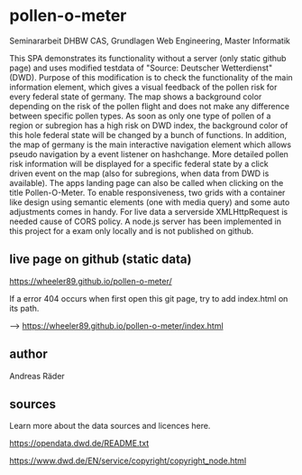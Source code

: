 # pollen-o-meter
Seminararbeit DHBW CAS, Grundlagen Web Engineering, Master Informatik

This SPA demonstrates its functionality without a server (only static github page) and uses modified testdata of "Source: Deutscher Wetterdienst" (DWD). Purpose of this modification is to check the functionality of the main information element, which gives a visual feedback of the pollen risk for every federal state of germany. The map shows a background color depending on the risk of the pollen flight and does not make any difference between specific pollen types. As soon as only one type of pollen of a region or subregion has a high risk on DWD index, the background color of this hole federal state will be changed by a bunch of functions. In addition, the map of germany is the main interactive navigation element which allows pseudo navigation by a event listener on hashchange. More detailed pollen risk information will be displayed for a specific federal state by a click driven event on the map (also for subregions, when data from DWD is available). The apps landing page can also be called when clicking on the title Pollen-O-Meter. To enable responsiveness, two grids with a container like design using semantic elements (one with media query) and some auto adjustments comes in handy. For live data a serverside XMLHttpRequest is needed cause of CORS policy. A node.js server has been implemented in this project for a exam only locally and is not published on github.

## live page on github (static data)
https://wheeler89.github.io/pollen-o-meter/

If a error 404 occurs when first open this git page, try to add index.html on its path.

--> https://wheeler89.github.io/pollen-o-meter/index.html

## author
Andreas Räder

## sources
Learn more about the data sources and licences here.

https://opendata.dwd.de/README.txt

https://www.dwd.de/EN/service/copyright/copyright_node.html 




